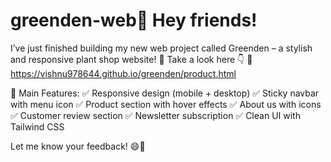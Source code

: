 # greenden-web🌿 Hey friends!
I’ve just finished building my new web project called Greenden – a stylish and responsive plant shop website! 🌱
Take a look here 👇
🔗 https://vishnu978644.github.io/greenden/product.html

🧩 Main Features:
✅ Responsive design (mobile + desktop)
✅ Sticky navbar with menu icon
✅ Product section with hover effects
✅ About us with icons
✅ Customer review section
✅ Newsletter subscription
✅ Clean UI with Tailwind CSS

Let me know your feedback! 😄💬
